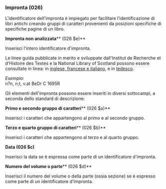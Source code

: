 ### Impronta (026)

L'identificatore dell'impronta è impiegato per facilitare l’identificazione di libri antichi creando gruppi di caratteri provenienti da posizioni specifiche di specifiche pagine di un libro. 

**Impronta non analizzata****  (026 $e)**

Inserisci l'intero identificatore d'impronta.

Le linee guida pubblicate in merito e sviluppate dall'Institut de Recherche et d’Histoire des Textes e la National Library of Scotland possono essere consultate in linea: in [inglese, francese e italiano](http://edit16.iccu.sbn.it/web_iccu/info/en/Impronta_notiziario.htm), e in [tedesco](https://katalogbeta.slub-dresden.de/id/0001617101/#detail).

_Esempio_:  
n?n, n;t, v.at BeDr C 1695R

Gli elementi dell'impronta possono essere inseriti in diversi sottocampi, a seconda dello standard di descrizione:

**Primo e secondo gruppo di caratteri****  (026 $a)**

Inserisci i caratteri che appartengono al primo e al secondo gruppo.

**Terzo e quarto gruppo di caratteri****  (026 $b)**

Inserisci i caratteri che appartengono al terzo e al quarto gruppo.

**Data (026 $c)**

Inserisci la data se è espressa come parte di un identificatore d'impronta.

**Numero del volume o parte****  (026 $d)**

Inserisci il numero del volume o della parte (ossia sezione) se è espresso come parte di un identificatore d'impronta. 